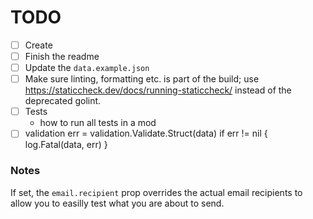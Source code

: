 # TODO

- [ ] Create
- [ ] Finish the readme
- [ ] Update the `data.example.json`
- [ ] Make sure linting, formatting etc. is part of the build; use https://staticcheck.dev/docs/running-staticcheck/ instead of the deprecated golint.
- [ ] Tests
  - how to run all tests in a mod
- [ ] validation
      err = validation.Validate.Struct(data)
      if err != nil {
      log.Fatal(data, err)
      }

### Notes

If set, the `email.recipient` prop overrides the actual email recipients to allow you to easilly test what you are about to send.

